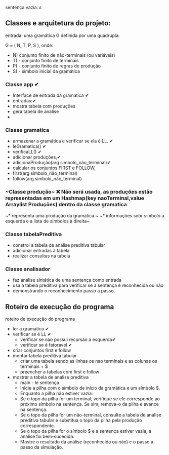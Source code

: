 sentença vazia: ε

## Classes e arquitetura do projeto:
entrada: uma gramática G definida por uma quádrupla:

  G = ( N, T, P, S ), onde:
  - N) conjunto finito de não-terminais (ou variáveis)
  - T) - conjunto finito de terminais
  - P) - conjunto finito de regras de produção
  - S) - símbolo inicial da gramática

### Classe app ✔ 
* Interface de entrada da gramatica ✔
* entradas:✔ 
* mostra tabela com produções
* gera tabela de analise
* 


### Classe gramatica
* armazenar a gramática e verificar se ela é LL. ✔
* leGramatica() ✔
* verificaLL() ✔ 
* adicionar produções,✔ 
* adicionaProdução(arg simbolo_não_terminal)✔ 
* calcular os conjuntos FIRST e FOLLOW,
* first(arg simbolo_não_terminal)
* follow(arg simbolo_não_terminal)


### ~Classe produção~ ❌ Não será usada, as produções estão representadas em um Hashmap(key naoTerminal,value Arraylist<String> Produções) dentro da classe gramatica
~* representa uma produção da gramática.~
~* informações sobr simbolo a esquerda e a lista de símbolos à direita~

### Classe tabelaPreditiva
* constroi a tabela de análise preditiva tabular
* adicionar entradas à tabela
* realizar consultas na tabela

### Classe analisador
* faz análise sintática de uma sentença como entrada
* usa a tabela preditiva para verificar se a sentença é reconhecida ou não
* demonstrando o reconhecimento passo a passo.

## Roteiro de execução do programa
roteiro de execução do programa


* ler a gramatica ✔
* verificar se é LL ✔
  * verificar se nao possui recursao a esquerda✔
  * verificar se é fatoravel ✔
* criar conjuntos first e follow
* montar tabela preditiva tabular
  * criar uma tabela sendo as linhas os nao terminais e as colunas os terminais + $
  * preencher a tabelas com first e follow
* mostrar a tabela de analise preditiva
  * main - le sentença
  * Inicie a pilha com o símbolo de início da gramática e um símbolo $.
  * Enquanto a pilha não estiver vazia:
  * Se o topo da pilha for um terminal, verifique se ele corresponde ao próximo símbolo na sentença. Se sim, remova-o da pilha e avance na sentença.
  * Se o topo da pilha for um não-terminal, consulte a tabela de análise preditiva tabular e substitua o topo da pilha pela produção correspondente.
  * Se o topo da pilha for o símbolo $ e a sentença estiver vazia, a análise foi bem-sucedida.
  * Mostre o resultado da análise (reconhecida ou não) e o passo a passo da simulação.

